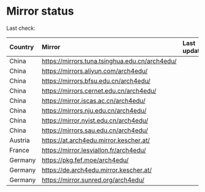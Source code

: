 <script src="./time.js"></script>
# Mirror status
Last check: <script type="text/javascript">localize(1712593454.202079);</script>

|Country|Mirror|Last update|
|:------|:-----|:----------|
|China|https://mirrors.tuna.tsinghua.edu.cn/arch4edu/|<script type="text/javascript">localize(1712559376);</script>|
|China|https://mirrors.aliyun.com/arch4edu/|<script type="text/javascript">localize(1712559376);</script>|
|China|https://mirrors.bfsu.edu.cn/arch4edu/|<script type="text/javascript">localize(1712559376);</script>|
|China|https://mirrors.cernet.edu.cn/arch4edu/|<script type="text/javascript">localize(1712559376);</script>|
|China|https://mirror.iscas.ac.cn/arch4edu/|<script type="text/javascript">localize(1712559376);</script>|
|China|https://mirrors.nju.edu.cn/arch4edu/|<script type="text/javascript">localize(1712514517);</script>|
|China|https://mirror.nyist.edu.cn/arch4edu/|<script type="text/javascript">localize(1712559376);</script>|
|China|https://mirrors.sau.edu.cn/arch4edu/|<script type="text/javascript">localize(1712559376);</script>|
|Austria|https://at.arch4edu.mirror.kescher.at/|<script type="text/javascript">localize(1712559376);</script>|
|France|https://mirror.lesviallon.fr/arch4edu/|<script type="text/javascript">localize(1712558059);</script>|
|Germany|https://pkg.fef.moe/arch4edu/|<script type="text/javascript">localize(1712559376);</script>|
|Germany|https://de.arch4edu.mirror.kescher.at/|<script type="text/javascript">localize(1712559376);</script>|
|Germany|https://mirror.sunred.org/arch4edu/|<script type="text/javascript">localize(1712559376);</script>|

<script src="./tablefilter/tablefilter.js"></script>
<script src="./table.js"></script>